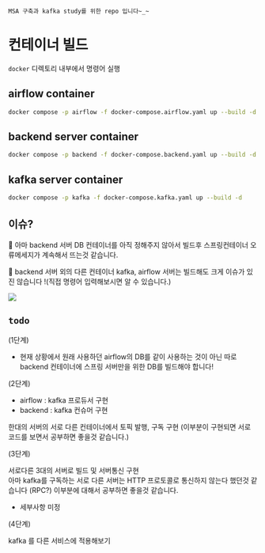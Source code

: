 ```
MSA 구축과 kafka study를 위한 repo 입니다~_~
```

# 컨테이너 빌드
`docker` 디렉토리 내부에서 명령어 실행
## airflow container

```bash
docker compose -p airflow -f docker-compose.airflow.yaml up --build -d
```

## backend server container

```bash
docker compose -p backend -f docker-compose.backend.yaml up --build -d
```

## kafka server container

```bash
docker compose -p kafka -f docker-compose.kafka.yaml up --build -d
```

## 이슈?

🎈 아마 backend 서버 DB 컨테이너를 아직 정해주지 않아서 빌드후 스프링컨테이너 오류메세지가 계속해서 뜨는것 같습니다.

🎈 backend 서버 외의 다른 컨테이너 kafka, airflow 서버는 빌드해도 크게 이슈가 있진 않습니다 !(직접 명령어 입력해보시면 알 수 있습니다.)

<img src=https://github.com/user-attachments/assets/d2470a0c-4d07-4084-965a-01522bcec48e>

## `todo`
(1단계)

- 현재 상황에서 원래 사용하던 airflow의 DB를 같이 사용하는 것이 아닌 따로 backend 컨테이너에 스프링 서버만을 위한 DB를 빌드해야 합니다!

(2단계)

- airflow : kafka 프로듀서 구현
- backend : kafka 컨슈머 구현

한대의 서버의 서로 다른 컨테이너에서 토픽 발행, 구독 구현
(이부분이 구현되면 서로 코드를 보면서 공부하면 좋을것 같습니다.)

(3단계)

서로다른 3대의 서버로 빌드 및 서버통신 구현\
아마 kafka를 구독하는 서로 다른 서버는 HTTP 프로토콜로 통신하지 않는다 했던것 같습니다 (RPC?) 이부분에 대해서 공부하면 좋을것 같습니다.
- 세부사항 미정

(4단계)

kafka 를 다른 서비스에 적용해보기




